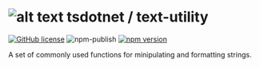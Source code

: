 # ![alt text](https://avatars1.githubusercontent.com/u/64487547?s=30&amp;v=4 "tsdotnet") tsdotnet / text-utility

[![GitHub license](https://img.shields.io/badge/license-MIT-blue.svg?style=flat-square)](https://github.com/tsdotnet/text-utility/blob/master/LICENSE)
![npm-publish](https://github.com/tsdotnet/text-utility/workflows/npm-publish/badge.svg)
[![npm version](https://img.shields.io/npm/v/@tsdotnet/text-utility.svg?style=flat-square)](https://www.npmjs.com/package/@tsdotnet/text-utility)

A set of commonly used functions for minipulating and formatting strings. 
